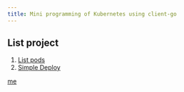 ```yaml
---
title: Mini programming of Kubernetes using client-go
---
```


## List project

1. [List pods](./list_pods)
2. [Simple Deploy](https://github.com/ductnn/Simple-k8s-client)


[me](https://ductn.info/about)
